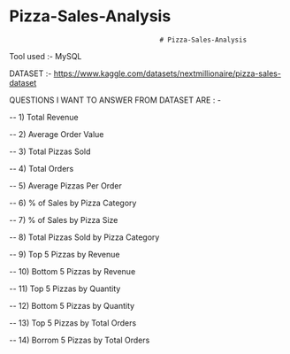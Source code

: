 # Pizza-Sales-Analysis

                                          # Pizza-Sales-Analysis

Tool used :- MySQL 

DATASET :- https://www.kaggle.com/datasets/nextmillionaire/pizza-sales-dataset

QUESTIONS I WANT TO ANSWER FROM DATASET ARE : -
 
-- 1) Total Revenue 

-- 2) Average Order Value

-- 3) Total Pizzas Sold

-- 4) Total Orders

-- 5) Average Pizzas Per Order 

-- 6) % of Sales by Pizza Category

-- 7) % of Sales by Pizza Size

-- 8) Total Pizzas Sold by Pizza Category

-- 9) Top 5 Pizzas by Revenue

-- 10) Bottom 5 Pizzas by Revenue

-- 11) Top 5 Pizzas by Quantity

-- 12) Bottom 5 Pizzas by Quantity

-- 13) Top 5 Pizzas by Total Orders

-- 14) Borrom 5 Pizzas by Total Orders

